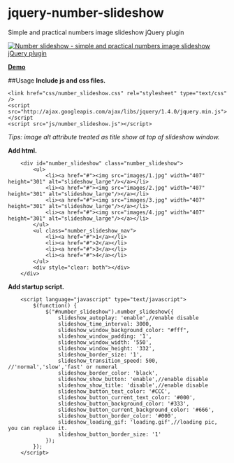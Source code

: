 jquery-number-slideshow
=======================

Simple and practical numbers image slideshow jQuery plugin

[![Number slideshow - simple and practical numbers image slideshow jQuery plugin](http://www.htmldrive.net/media/2013/3/30/1364708830.png "Number slideshow - simple and practical numbers image slideshow jQuery plugin")](http://www.htmldrive.net/items/demo/570/Number-slideshow-simple-and-practical-numbers-image-slideshow-jQuery-plugin "Number slideshow - simple and practical numbers image slideshow jQuery plugin")

[**Demo**](http://www.htmldrive.net/items/demo/570/Number-slideshow-simple-and-practical-numbers-image-slideshow-jQuery-plugin "Number slideshow - simple and practical numbers image slideshow jQuery plugin")

##Usage
**Include js and css files.**

    <link href="css/number_slideshow.css" rel="stylesheet" type="text/css" />  
    <script src="http://ajax.googleapis.com/ajax/libs/jquery/1.4.0/jquery.min.js"></script 
    <script src="js/number_slideshow.js"></script>
*Tips: image alt attribute treated as title show at top of slideshow window.*
  
**Add html.**

        <div id="number_slideshow" class="number_slideshow">
            <ul>
                <li><a href="#"><img src="images/1.jpg" width="407" height="301" alt="slideshow_large"/></a></li>
                <li><a href="#"><img src="images/2.jpg" width="407" height="301" alt="slideshow_large"/></a></li>
                <li><a href="#"><img src="images/3.jpg" width="407" height="301" alt="slideshow_large"/></a></li>
                <li><a href="#"><img src="images/4.jpg" width="407" height="301" alt="slideshow_large"/></a></li>
            </ul>
            <ul class="number_slideshow_nav">
                <li><a href="#">1</a></li>
                <li><a href="#">2</a></li>
                <li><a href="#">3</a></li>
                <li><a href="#">4</a></li>
            </ul>
            <div style="clear: both"></div>
        </div>
        
**Add startup script.**

        <script language="javascript" type="text/javascript">
            $(function() {
                $("#number_slideshow").number_slideshow({
                    slideshow_autoplay: 'enable',//enable disable
                    slideshow_time_interval: 3000,
                    slideshow_window_background_color: "#fff",
                    slideshow_window_padding: '1',
                    slideshow_window_width: '550',
                    slideshow_window_height: '332',
                    slideshow_border_size: '1',
                    slideshow_transition_speed: 500, //'normal','slow','fast' or numeral
                    slideshow_border_color: 'black',
                    slideshow_show_button: 'enable',//enable disable
                    slideshow_show_title: 'disable',//enable disable
                    slideshow_button_text_color: '#CCC',
                    slideshow_button_current_text_color: '#000',
                    slideshow_button_background_color: '#333',
                    slideshow_button_current_background_color: '#666',
                    slideshow_button_border_color: '#000',
                    slideshow_loading_gif: 'loading.gif',//loading pic, you can replace it.
                    slideshow_button_border_size: '1'
                });
            });
        </script>